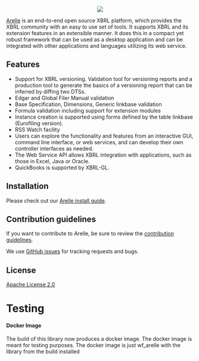 <div align="center">
  <img src="http://arelle.org/arelle/wp-content/themes/platform/images/logo-platform.png">
</div>



[Arelle](https://arelle.org/arelle/) is an end-to-end open source XBRL platform,
which provides the XBRL community with an easy to use set of tools.  It supports
XBRL and its extension features in an extensible manner.  It does this in a
compact yet robust framework that can be used as a desktop application and can
be integrated with other applications and languages utilizing its web service.

## Features
* Support for XBRL versioning. Validation tool for versioning reports and a
  production tool to generate the basics of a versioning report that can be
  inferred by diffing two DTSs.
* Edgar and Global Filer Manual validation
* Base Specification, Dimensions, Generic linkbase validation
* Formula validation including support for extension modules
* Instance creation is supported using forms defined by the table linkbase (Eurofiling version).
* RSS Watch facility
* Users can explore the functionality and features from an interactive GUI,
  command line interface, or web services, and can develop their own controller
  interfaces as needed.
* The Web Service API allows XBRL integration with applications, such as those in
  Excel, Java or Oracle.
* QuickBooks is supported by XBRL-GL.


## Installation

Please check out our [Arelle install guide](INSTALLATION.md).


## Contribution guidelines

If you want to contribute to Arelle, be sure to review the
[contribution guidelines](CONTRIBUTING.md).

We use [GitHub issues](https://github.com/arelle/arelle/issues) for
tracking requests and bugs.


## License
[Apache License 2.0](LICENSE.md)


# Testing

#### Docker Image

The build of this library now produces a docker image. The docker image is meant for testing purposes. The docker image is just wf_arelle with the library from the build installed
